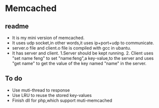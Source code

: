 
# Memcached

## readme
- It is my mini version of memcached.
- It uses udp socket,in other words,it uses ip+port+udp to communicate.
- server.o file and client.o file is compiled with gcc in ubantu.
- It has server and client. 1.Server should be kept running. 2. Client uses "set name feng" to set "name:feng",a key-value,to the server and uses "get name" to get the value of the key named "name" in the server.

## To do
- Use muti-thread to response
- Use LRU to reuse the stored key-values
- Finish dll for php,which support muti-memcached
